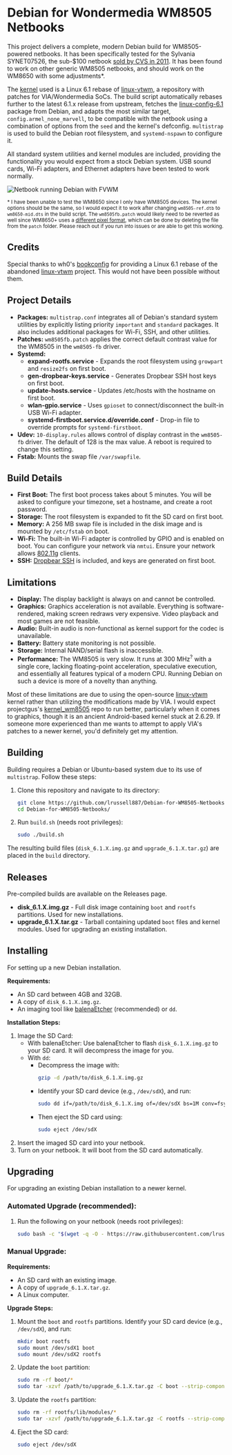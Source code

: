 # Debian for Wondermedia WM8505 Netbooks
This project delivers a complete, modern Debian build for WM8505-powered netbooks. It has been specifically tested for the Sylvania SYNET07526, the sub-$100 netbook [sold by CVS in 2011](https://www.yourwarrantyisvoid.com/2011/01/08/hardware-pr0n-sylvania-netbook-from-cvs/). It has been found to work on other generic WM8505 netbooks, and should work on the WM8650 with some adjustments*.

The [kernel](https://github.com/lrussell887/linux-vtwm) used is a Linux 6.1 rebase of [linux-vtwm](https://github.com/linux-wmt/linux-vtwm), a repository with patches for VIA/Wondermedia SoCs. The build script automatically rebases further to the latest 6.1.x release from upstream, fetches the [linux-config-6.1](https://packages.debian.org/bookworm/armel/linux-config-6.1) package from Debian, and adapts the most similar target, `config.armel_none_marvell`, to be compatible with the netbook using a combination of options from the `seed` and the kernel's defconfig. `multistrap` is used to build the Debian root filesystem,  and `systemd-nspawn` to configure it.

All standard system utilities and kernel modules are included, providing the functionality you would expect from a stock Debian system. USB sound cards, Wi-Fi adapters, and Ethernet adapters have been tested to work normally.

![Netbook running Debian with FVWM](https://i.imgur.com/3693XlO.png)

<sub>\* I have been unable to test the WM8650 since I only have WM8505 devices. The kernel options should be the same, so I would expect it to work after changing `wm8505-ref.dtb` to `wm8650-mid.dts` in the build script. The `wm8505fb.patch` would likely need to be reverted as well since WM8650+ uses a [different pixel format](https://groups.google.com/d/msg/vt8500-wm8505-linux-kernel/-5V20yDM4jQ/sjlXNF8PAwAJ), which can be done by deleting the file from the `patch` folder. Please reach out if you run into issues or are able to get this working.</sub>

## Credits
Special thanks to wh0's [bookconfig](https://github.com/wh0/bookconfig) for providing a Linux 6.1 rebase of the abandoned [linux-vtwm](https://github.com/linux-wmt/linux-vtwm) project. This would not have been possible without them.

## Project Details
- **Packages:** `multistrap.conf` integrates all of Debian's standard system utilities by explicitly listing priority `important` and `standard` packages. It also includes additional packages for Wi-Fi, SSH, and other utilities.
- **Patches:** `wm8505fb.patch` applies the correct default contrast value for the WM8505 in the `wm8505-fb` driver.
- **Systemd:**
    - **expand-rootfs.service** - Expands the root filesystem using `growpart` and `resize2fs` on first boot.
    - **gen-dropbear-keys.service** - Generates Dropbear SSH host keys on first boot.
    - **update-hosts.service** - Updates /etc/hosts with the hostname on first boot.
    - **wlan-gpio.service** -  Uses `gpioset` to connect/disconnect the built-in USB Wi-Fi adapter.
    - **systemd-firstboot.service.d/override.conf** - Drop-in file to override prompts for `systemd-firstboot`.
- **Udev:** `10-display.rules` allows control of display contrast in the `wm8505-fb` driver. The default of 128 is the max value. A reboot is required to change this setting.
- **Fstab:** Mounts the swap file `/var/swapfile`.

## Build Details
- **First Boot:** The first boot process takes about 5 minutes. You will be asked to configure your timezone, set a hostname, and create a root password.
- **Storage:** The root filesystem is expanded to fit the SD card on first boot.
- **Memory:** A 256 MB swap file is included in the disk image and is mounted by `/etc/fstab` on boot.
- **Wi-Fi:** The built-in Wi-Fi adapter is controlled by GPIO and is enabled on boot. You can configure your network via `nmtui`. Ensure your network allows [802.11g](https://en.wikipedia.org/wiki/IEEE_802.11g-2003) clients.
- **SSH:** [Dropbear SSH](https://matt.ucc.asn.au/dropbear/dropbear.html) is included, and keys are generated on first boot.

## Limitations
- **Display:** The display backlight is always on and cannot be controlled.
- **Graphics:** Graphics acceleration is not available. Everything is software-rendered, making screen redraws very expensive. Video playback and most games are not feasible.
- **Audio:** Built-in audio is non-functional as kernel support for the codec is unavailable.
- **Battery:** Battery state monitoring is not possible.
- **Storage:** Internal NAND/serial flash is inaccessible.
- **Performance:** The WM8505 is very slow. It runs at 300 MHz<sup>?</sup> with a single core, lacking floating-point acceleration, speculative execution, and essentially all features typical of a modern CPU. Running Debian on such a device is more of a novelty than anything.

Most of these limitations are due to using the open-source [linux-vtwm](https://github.com/linux-wmt/linux-vtwm) kernel rather than utilizing the modifications made by VIA. I would expect projectgus's [kernel_wm8505](https://github.com/projectgus/kernel_wm8505) repo to run better, particularly when it comes to graphics, though it is an ancient Android-based kernel stuck at 2.6.29. If someone more experienced than me wants to attempt to apply VIA's patches to a newer kernel, you'd definitely get my attention.

## Building
Building requires a Debian or Ubuntu-based system due to its use of `multistrap`. Follow these steps:
1. Clone this repository and navigate to its directory:
    ```bash
    git clone https://github.com/lrussell887/Debian-for-WM8505-Netbooks.git
    cd Debian-for-WM8505-Netbooks/
    ```
2. Run `build.sh` (needs root privileges):
    ```bash
    sudo ./build.sh
    ```
The resulting build files (`disk_6.1.X.img.gz` and `upgrade_6.1.X.tar.gz`) are placed in the `build` directory.

## Releases
Pre-compiled builds are available on the Releases page.
- **disk_6.1.X.img.gz** - Full disk image containing `boot` and `rootfs` partitions. Used for new installations.
- **upgrade_6.1.X.tar.gz** - Tarball containing updated `boot` files and kernel modules. Used for upgrading an existing installation.

## Installing
For setting up a new Debian installation.

**Requirements:**
- An SD card between 4GB and 32GB.
- A copy of `disk_6.1.X.img.gz`.
- An imaging tool like [balenaEtcher](https://www.balena.io/etcher) (recommended) or `dd`.

**Installation Steps:**
1. Image the SD Card:
    - With balenaEtcher: Use balenaEtcher to flash `disk_6.1.X.img.gz` to your SD card. It will decompress the image for you.
    - With `dd`:
        - Decompress the image with:
            ```bash
            gzip -d /path/to/disk_6.1.X.img.gz
            ```
        - Identify your SD card device (e.g., `/dev/sdX`), and run:
            ```bash
            sudo dd if=/path/to/disk_6.1.X.img of=/dev/sdX bs=1M conv=fsync
            ```
        - Then eject the SD card using:
            ```bash
            sudo eject /dev/sdX
            ```
2. Insert the imaged SD card into your netbook.
3. Turn on your netbook. It will boot from the SD card automatically.

## Upgrading
For upgrading an existing Debian installation to a newer kernel.

### Automated Upgrade (recommended):
1. Run the following on your netbook (needs root privileges):
    ```bash
    sudo bash -c "$(wget -q -O - https://raw.githubusercontent.com/lrussell887/Debian-for-WM8505-Netbooks/master/upgrade-kernel.sh)"
    ```

### Manual Upgrade:
**Requirements:**
- An SD card with an existing image.
- A copy of `upgrade_6.1.X.tar.gz`.
- A Linux computer.

**Upgrade Steps:**
1. Mount the `boot` and `rootfs` partitions. Identify your SD card device (e.g., `/dev/sdX`), and run:
    ```bash
    mkdir boot rootfs
    sudo mount /dev/sdX1 boot
    sudo mount /dev/sdX2 rootfs
    ```
2. Update the `boot` partition:
    ```bash
    sudo rm -rf boot/*
    sudo tar -xzvf /path/to/upgrade_6.1.X.tar.gz -C boot --strip-components=1 boot
    ```
3. Update the `rootfs` partition:
    ```bash
    sudo rm -rf rootfs/lib/modules/*
    sudo tar -xzvf /path/to/upgrade_6.1.X.tar.gz -C rootfs --strip-components=1 --skip-old-files rootfs
    ```
4. Eject the SD card:
    ```bash
    sudo eject /dev/sdX
    ```

